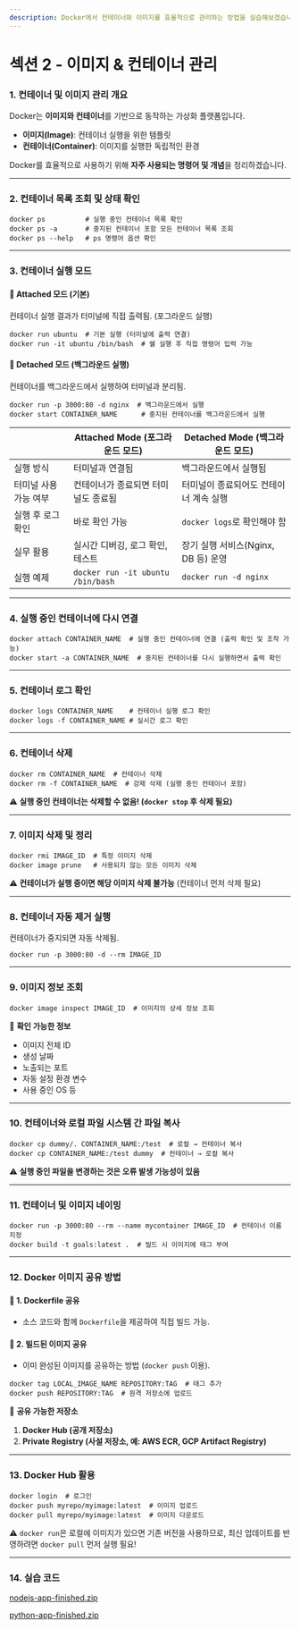 ```yaml
---
description: Docker에서 컨테이너와 이미지를 효율적으로 관리하는 방법을 실습해보겠습니다.
---
```


# 섹션 2 - 이미지 & 컨테이너 관리

### **1. 컨테이너 및 이미지 관리 개요**

Docker는 **이미지와 컨테이너**를 기반으로 동작하는 가상화 플랫폼입니다.

* **이미지(Image)**: 컨테이너 실행을 위한 템플릿
* **컨테이너(Container)**: 이미지를 실행한 독립적인 환경

Docker를 효율적으로 사용하기 위해 **자주 사용되는 명령어 및 개념**을 정리하겠습니다.

***

### **2. 컨테이너 목록 조회 및 상태 확인**

```
docker ps          # 실행 중인 컨테이너 목록 확인
docker ps -a       # 중지된 컨테이너 포함 모든 컨테이너 목록 조회
docker ps --help   # ps 명령어 옵션 확인

```

***

### **3. 컨테이너 실행 모드**

#### **📌 Attached 모드 (기본)**

컨테이너 실행 결과가 터미널에 직접 출력됨. (포그라운드 실행)

```
docker run ubuntu  # 기본 실행 (터미널에 출력 연결)
docker run -it ubuntu /bin/bash  # 쉘 실행 후 직접 명령어 입력 가능

```

#### **📌 Detached 모드 (백그라운드 실행)**

컨테이너를 백그라운드에서 실행하여 터미널과 분리됨.

```
docker run -p 3000:80 -d nginx  # 백그라운드에서 실행
docker start CONTAINER_NAME      # 중지된 컨테이너를 백그라운드에서 실행

```

|              | **Attached Mode (포그라운드 모드)**      | **Detached Mode (백그라운드 모드)** |
| ------------ | --------------------------------- | ---------------------------- |
| 실행 방식        | 터미널과 연결됨                          | 백그라운드에서 실행됨                  |
| 터미널 사용 가능 여부 | 컨테이너가 종료되면 터미널도 종료됨               | 터미널이 종료되어도 컨테이너 계속 실행        |
| 실행 후 로그 확인   | 바로 확인 가능                          | `docker logs`로 확인해야 함        |
| 실무 활용        | 실시간 디버깅, 로그 확인, 테스트               | 장기 실행 서비스(Nginx, DB 등) 운영    |
| 실행 예제        | `docker run -it ubuntu /bin/bash` | `docker run -d nginx`        |

***

### **4. 실행 중인 컨테이너에 다시 연결**

```
docker attach CONTAINER_NAME  # 실행 중인 컨테이너에 연결 (출력 확인 및 조작 가능)
docker start -a CONTAINER_NAME  # 중지된 컨테이너를 다시 실행하면서 출력 확인

```

***

### **5. 컨테이너 로그 확인**

```
docker logs CONTAINER_NAME    # 컨테이너 실행 로그 확인
docker logs -f CONTAINER_NAME # 실시간 로그 확인

```

***

### **6. 컨테이너 삭제**

```
docker rm CONTAINER_NAME  # 컨테이너 삭제
docker rm -f CONTAINER_NAME  # 강제 삭제 (실행 중인 컨테이너 포함)

```

⚠ **실행 중인 컨테이너는 삭제할 수 없음! (`docker stop` 후 삭제 필요)**

***

### **7. 이미지 삭제 및 정리**

```
docker rmi IMAGE_ID  # 특정 이미지 삭제
docker image prune   # 사용되지 않는 모든 이미지 삭제

```

⚠ **컨테이너가 실행 중이면 해당 이미지 삭제 불가능** (컨테이너 먼저 삭제 필요)

***

### **8. 컨테이너 자동 제거 실행**

컨테이너가 중지되면 자동 삭제됨.

```
docker run -p 3000:80 -d --rm IMAGE_ID

```

***

### **9. 이미지 정보 조회**

```
docker image inspect IMAGE_ID  # 이미지의 상세 정보 조회

```

📌 **확인 가능한 정보**

* 이미지 전체 ID
* 생성 날짜
* 노출되는 포트
* 자동 설정 환경 변수
* 사용 중인 OS 등

***

### **10. 컨테이너와 로컬 파일 시스템 간 파일 복사**

```
docker cp dummy/. CONTAINER_NAME:/test  # 로컬 → 컨테이너 복사
docker cp CONTAINER_NAME:/test dummy  # 컨테이너 → 로컬 복사

```

⚠ **실행 중인 파일을 변경하는 것은 오류 발생 가능성이 있음**

***

### **11. 컨테이너 및 이미지 네이밍**

```
docker run -p 3000:80 --rm --name mycontainer IMAGE_ID  # 컨테이너 이름 지정
docker build -t goals:latest .  # 빌드 시 이미지에 태그 부여

```

***

### **12. Docker 이미지 공유 방법**

#### **📌 1. Dockerfile 공유**

* 소스 코드와 함께 `Dockerfile`을 제공하여 직접 빌드 가능.

#### **📌 2. 빌드된 이미지 공유**

* 이미 완성된 이미지를 공유하는 방법 (`docker push` 이용).

```
docker tag LOCAL_IMAGE_NAME REPOSITORY:TAG  # 태그 추가
docker push REPOSITORY:TAG  # 원격 저장소에 업로드

```

📌 **공유 가능한 저장소**

1. **Docker Hub (공개 저장소)**
2. **Private Registry (사설 저장소, 예: AWS ECR, GCP Artifact Registry)**

***

### **13. Docker Hub 활용**

```
docker login  # 로그인
docker push myrepo/myimage:latest  # 이미지 업로드
docker pull myrepo/myimage:latest  # 이미지 다운로드

```

⚠ `docker run`은 로컬에 이미지가 있으면 기존 버전을 사용하므로, 최신 업데이트를 반영하려면 `docker pull` 먼저 실행 필요!

***

### 14. 실습 코드

[nodejs-app-finished.zip](attachment:dcd25960-05a3-4c87-b409-13a0c356da8f:nodejs-app-finished.zip)

[python-app-finished.zip](attachment:b58243ac-a1d2-43dc-a396-66bd0cb7c33f:python-app-finished.zip)
